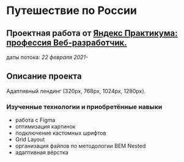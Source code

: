 # Путешествие по России 
## Проектная работа от [Яндекс Практикума: профессия Веб-разработчик.](https://praktikum.yandex.ru/web)

даты потока: *22 февраля 2021-*

## Описание проекта
Адаптивный лендинг (320px, 768px, 1024px, 1280px).

### Изученные технологии и приобретённые навыки 
* работа с Figma
* оптимизация картинок
* подключение кастомных шрифтов
* Grid Layout
* организация файлов по методологии BEM Nested
* адаптивная вёрстка
